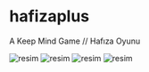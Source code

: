 # hafizaplus
A Keep Mind Game // Hafıza Oyunu

![resim](https://user-images.githubusercontent.com/75607066/214288400-8409d30a-f0ff-4c3b-af3a-7f55abd31bb9.png)
![resim](https://user-images.githubusercontent.com/75607066/214288466-2084d29e-cb31-4e10-bd72-e56f4ec0e767.png)
![resim](https://user-images.githubusercontent.com/75607066/214288506-6d5d548a-6554-4229-98c8-34b38a61ce06.png)
![resim](https://user-images.githubusercontent.com/75607066/214288615-b44ffced-64ae-4caa-b8c2-e38e3af07652.png)
